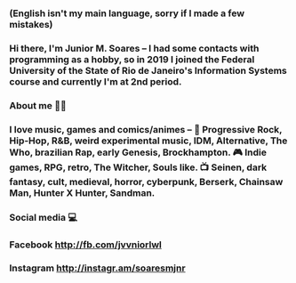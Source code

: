 ### (English isn't my main language, sorry if I made a few mistakes)
### Hi there, I'm Junior M. Soares – I had some contacts with programming as a hobby, so in 2019 I joined the Federal University of the State of Rio de Janeiro's Information Systems course and currently I'm at 2nd period.
### About me 🧝🏼
### I love music, games and comics/animes – 🎵 Progressive Rock, Hip-Hop, R&B, weird experimental music, IDM, Alternative, The Who, brazilian Rap, early Genesis, Brockhampton. 🎮 Indie games, RPG, retro, The Witcher, Souls like. 📺 Seinen, dark fantasy, cult, medieval, horror, cyberpunk, Berserk, Chainsaw Man, Hunter X Hunter, Sandman.
### Social media 💻
### Facebook http://fb.com/jvvniorlwl
### Instagram http://instagr.am/soaresmjnr

<!--
**jrmsrs/jrmsrs** is a ✨ _special_ ✨ repository because its `README.md` (this file) appears on your GitHub profile.

Here are some ideas to get you started:

- 🔭 I’m currently working on ...
- 🌱 I’m currently learning ...
- 👯 I’m looking to collaborate on ...
- 🤔 I’m looking for help with ...
- 💬 Ask me about ...
- 📫 How to reach me: ...
- 😄 Pronouns: ...
- ⚡ Fun fact: ...
-->
